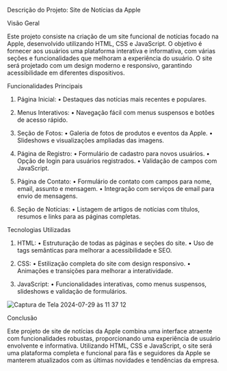 Descrição do Projeto: Site de Notícias da Apple

Visão Geral

Este projeto consiste na criação de um site funcional de notícias focado na Apple, desenvolvido utilizando HTML, CSS e JavaScript. O objetivo é fornecer aos usuários uma plataforma interativa e informativa, com várias seções e funcionalidades que melhoram a experiência do usuário. O site será projetado com um design moderno e responsivo, garantindo acessibilidade em diferentes dispositivos.

Funcionalidades Principais

1.	Página Inicial:
	•	Destaques das notícias mais recentes e populares.



3.	Menus Interativos:
	•	Navegação fácil com menus suspensos e botões de acesso rápido.

4.	Seção de Fotos:
	•	Galeria de fotos de produtos e eventos da Apple.
	•	Slideshows e visualizações ampliadas das imagens.

5.	Página de Registro:
	•	Formulário de cadastro para novos usuários.
	•	Opção de login para usuários registrados.
	•	Validação de campos com JavaScript.
	
6.	Página de Contato:
	•	Formulário de contato com campos para nome, email, assunto e mensagem.
	•	Integração com serviços de email para envio de mensagens.

7.	Seção de Notícias:
	•	Listagem de artigos de notícias com títulos, resumos e links para as páginas completas.

Tecnologias Utilizadas

1.	HTML:
	•	Estruturação de todas as páginas e seções do site.
	•	Uso de tags semânticas para melhorar a acessibilidade e SEO.
	
2.	CSS:
	•	Estilização completa do site com design responsivo.
	•	Animações e transições para melhorar a interatividade.

3.	JavaScript:
	•	Funcionalidades interativas, como menus suspensos, slideshows e validação de formulários.

![Captura de Tela 2024-07-29 às 11 37 12](https://github.com/user-attachments/assets/25f27769-95ab-49dd-8fdf-94d344d34fca)



Conclusão

Este projeto de site de notícias da Apple combina uma interface atraente com funcionalidades robustas, proporcionando uma experiência de usuário envolvente e informativa. 
Utilizando HTML, CSS e JavaScript, o site será uma plataforma completa e funcional para fãs e seguidores da Apple se manterem atualizados com as últimas novidades e tendências da empresa.
